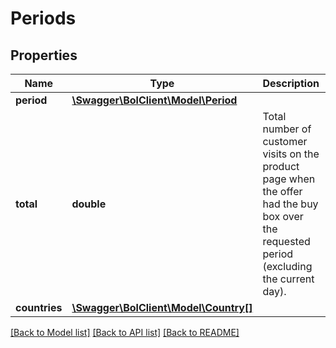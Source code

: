 # Periods

## Properties
Name | Type | Description | Notes
------------ | ------------- | ------------- | -------------
**period** | [**\Swagger\BolClient\Model\Period**](Period.md) |  | 
**total** | **double** | Total number of customer visits on the product page when the offer had the buy box over the requested period (excluding the current day). | [optional] 
**countries** | [**\Swagger\BolClient\Model\Country[]**](Country.md) |  | [optional] 

[[Back to Model list]](../README.md#documentation-for-models) [[Back to API list]](../README.md#documentation-for-api-endpoints) [[Back to README]](../README.md)


